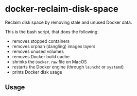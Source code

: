# docker-reclaim-disk-space

Reclaim disk space by removing stale and unused Docker data.

This is the bash script, that does the following:

- removes stopped containers
- removes orphan (dangling) images layers
- removes unused volumes
- removes Docker build cache
- shrinks the `Docker.raw` file on MacOS
- restarts the Docker engine (through `launchd` or `systemd`)
- prints Docker disk usage


## Usage

```
```
